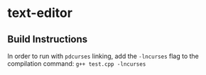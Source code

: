 # text-editor

## Build Instructions
In order to run with `pdcurses` linking, add the `-lncurses` flag to the compilation command:
```g++ test.cpp -lncurses```